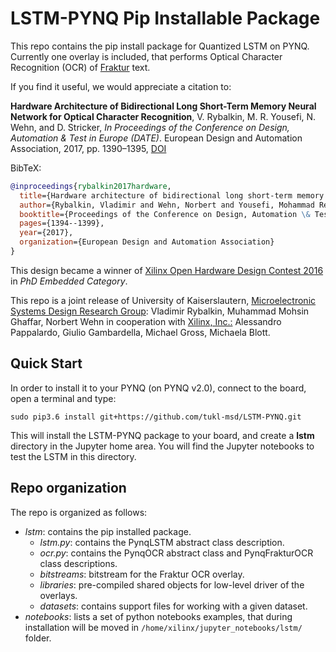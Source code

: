 # LSTM-PYNQ Pip Installable Package

This repo contains the pip install package for Quantized LSTM on PYNQ. 
Currently one overlay is included, that performs Optical Character Recognition (OCR) of [Fraktur](http://www.deutschestextarchiv.de/) text.

If you find it useful, we would appreciate a citation to:

**Hardware Architecture of Bidirectional Long Short-Term Memory Neural Network for Optical Character Recognition**,
V. Rybalkin, M. R. Yousefi, N. Wehn, and D. Stricker,
*In Proceedings of the Conference on Design, Automation & Test in Europe (DATE)*. European Design and Automation Association, 2017, pp. 1390–1395, [DOI](http://ieeexplore.ieee.org/document/7927210/)

BibTeX:

``` bibtex
@inproceedings{rybalkin2017hardware,
  title={Hardware architecture of bidirectional long short-term memory neural network for optical character recognition},
  author={Rybalkin, Vladimir and Wehn, Norbert and Yousefi, Mohammad Reza and Stricker, Didier},
  booktitle={Proceedings of the Conference on Design, Automation \& Test in Europe},
  pages={1394--1399},
  year={2017},
  organization={European Design and Automation Association}
}
```
This design became a winner of [Xilinx Open Hardware Design Contest 2016](http://www.openhw.eu/2016-finalists.html) in *PhD Embedded Category*.

This repo is a joint release of University of Kaiserslautern, [Microelectronic Systems Design Research Group](https://ems.eit.uni-kl.de/en/start/): Vladimir Rybalkin, Muhammad Mohsin Ghaffar, Norbert Wehn in cooperation with [Xilinx, Inc.:](https://www.xilinx.com/) Alessandro Pappalardo, Giulio Gambardella, Michael Gross, Michaela Blott.

## Quick Start

In order to install it to your PYNQ (on PYNQ v2.0), connect to the board, open a terminal and type:

```
sudo pip3.6 install git+https://github.com/tukl-msd/LSTM-PYNQ.git 
```

This will install the LSTM-PYNQ package to your board, and create a **lstm** directory in the Jupyter home area. You will find the Jupyter notebooks to test the LSTM in this directory. 
 
## Repo organization 

The repo is organized as follows:
-   *lstm*: contains the pip installed package.
    -	*lstm.py*: contains the PynqLSTM abstract class description.
    -   *ocr.py*: contains the PynqOCR abstract class and PynqFrakturOCR class descriptions.
    -	*bitstreams*: bitstream for the Fraktur OCR overlay.
    -	*libraries*: pre-compiled shared objects for low-level driver of the overlays.
    -	*datasets*: contains support files for working with a given dataset.
-	*notebooks*: lists a set of python notebooks examples, that during installation will be moved in `/home/xilinx/jupyter_notebooks/lstm/` folder.
